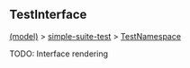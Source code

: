 
## TestInterface

[(model)](/index) &gt; [simple-suite-test](/simple-suite-test) &gt; [TestNamespace](/simple-suite-test/testnamespace)

TODO: Interface rendering

